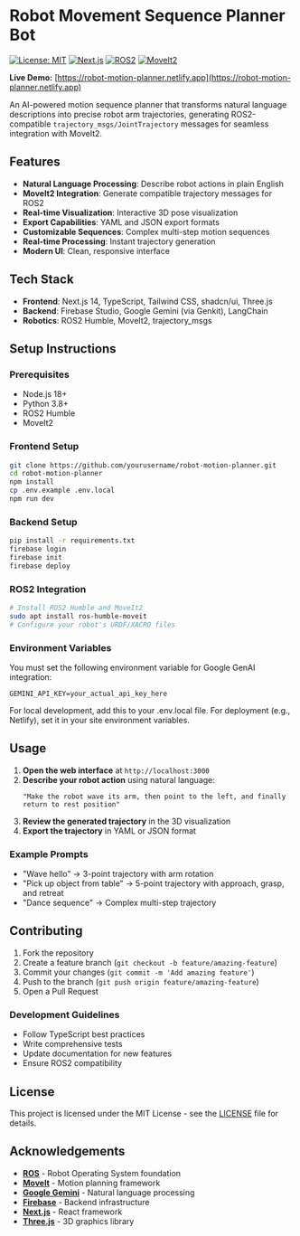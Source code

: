 # Robot Movement Sequence Planner Bot

[![License: MIT](https://img.shields.io/badge/License-MIT-yellow.svg)](https://opensource.org/licenses/MIT)
[![Next.js](https://img.shields.io/badge/Next.js-14-black)](https://nextjs.org/)
[![ROS2](https://img.shields.io/badge/ROS2-Humble-blue)](https://docs.ros.org/en/humble/)
[![MoveIt2](https://img.shields.io/badge/MoveIt2-2.0-green)](https://moveit.ros.org/)

**Live Demo:** [https://robot-motion-planner.netlify.app](https://robot-motion-planner.netlify.app)

An AI-powered motion sequence planner that transforms natural language descriptions into precise robot arm trajectories, generating ROS2-compatible `trajectory_msgs/JointTrajectory` messages for seamless integration with MoveIt2.

## Features

- **Natural Language Processing**: Describe robot actions in plain English
- **MoveIt2 Integration**: Generate compatible trajectory messages for ROS2
- **Real-time Visualization**: Interactive 3D pose visualization
- **Export Capabilities**: YAML and JSON export formats
- **Customizable Sequences**: Complex multi-step motion sequences
- **Real-time Processing**: Instant trajectory generation
- **Modern UI**: Clean, responsive interface

## Tech Stack

- **Frontend**: Next.js 14, TypeScript, Tailwind CSS, shadcn/ui, Three.js
- **Backend**: Firebase Studio, Google Gemini (via Genkit), LangChain
- **Robotics**: ROS2 Humble, MoveIt2, trajectory_msgs

## Setup Instructions

### Prerequisites
- Node.js 18+
- Python 3.8+
- ROS2 Humble
- MoveIt2

### Frontend Setup
```bash
git clone https://github.com/yourusername/robot-motion-planner.git
cd robot-motion-planner
npm install
cp .env.example .env.local
npm run dev
```

### Backend Setup
```bash
pip install -r requirements.txt
firebase login
firebase init
firebase deploy
```

### ROS2 Integration
```bash
# Install ROS2 Humble and MoveIt2
sudo apt install ros-humble-moveit
# Configure your robot's URDF/XACRO files
```

### Environment Variables
You must set the following environment variable for Google GenAI integration:

```
GEMINI_API_KEY=your_actual_api_key_here
```

For local development, add this to your .env.local file. For deployment (e.g., Netlify), set it in your site environment variables.

## Usage

1. **Open the web interface** at `http://localhost:3000`
2. **Describe your robot action** using natural language:
   ```
   "Make the robot wave its arm, then point to the left, and finally return to rest position"
   ```
3. **Review the generated trajectory** in the 3D visualization
4. **Export the trajectory** in YAML or JSON format

### Example Prompts
- "Wave hello" → 3-point trajectory with arm rotation
- "Pick up object from table" → 5-point trajectory with approach, grasp, and retreat
- "Dance sequence" → Complex multi-step trajectory

## Contributing

1. Fork the repository
2. Create a feature branch (`git checkout -b feature/amazing-feature`)
3. Commit your changes (`git commit -m 'Add amazing feature'`)
4. Push to the branch (`git push origin feature/amazing-feature`)
5. Open a Pull Request

### Development Guidelines
- Follow TypeScript best practices
- Write comprehensive tests
- Update documentation for new features
- Ensure ROS2 compatibility

## License

This project is licensed under the MIT License - see the [LICENSE](LICENSE) file for details.

## Acknowledgements

- **[ROS](https://www.ros.org/)** - Robot Operating System foundation
- **[MoveIt](https://moveit.ros.org/)** - Motion planning framework
- **[Google Gemini](https://ai.google.dev/gemini-api/docs)** - Natural language processing
- **[Firebase](https://firebase.google.com/)** - Backend infrastructure
- **[Next.js](https://nextjs.org/)** - React framework
- **[Three.js](https://threejs.org/)** - 3D graphics library

